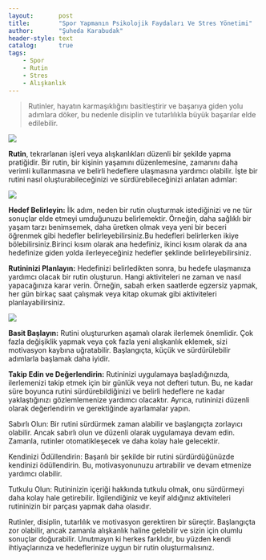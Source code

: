 ```yaml
---
layout:       post
title:        "Spor Yapmanın Psikolojik Faydaları Ve Stres Yönetimi"
author:       "Şuheda Karabudak"
header-style: text
catalog:      true
tags:
    - Spor
    - Rutin
    - Stres
    - Alışkanlık
---
```



> Rutinler, hayatın karmaşıklığını basitleştirir ve başarıya giden yolu adımlara döker, bu nedenle disiplin ve tutarlılıkla büyük başarılar elde edilebilir.


![](https://i.pinimg.com/564x/bc/5c/25/bc5c25fae9213bf599f92912770b2846.jpg)

**Rutin**, tekrarlanan işleri veya alışkanlıkları düzenli bir şekilde yapma pratiğidir. Bir rutin, bir kişinin yaşamını düzenlemesine, zamanını daha verimli kullanmasına ve belirli hedeflere ulaşmasına yardımcı olabilir. İşte bir rutini nasıl oluşturabileceğinizi ve sürdürebileceğinizi anlatan adımlar:

![](https://i.pinimg.com/564x/6d/3d/8f/6d3d8ff595156a08ad2665131249a5e7.jpg)

**Hedef Belirleyin:** İlk adım, neden bir rutin oluşturmak istediğinizi ve ne tür sonuçlar elde etmeyi umduğunuzu belirlemektir. Örneğin, daha sağlıklı bir yaşam tarzı benimsemek, daha üretken olmak veya yeni bir beceri öğrenmek gibi hedefler belirleyebilirsiniz.Bu hedefleri belirlerken ikiye bölebilirsiniz.Birinci kısım olarak ana hedefiniz, ikinci kısım olarak da ana hedefinize giden yolda ilerleyeceğiniz hedefler şeklinde belirleyebilirsiniz.


**Rutininizi Planlayın:** Hedefinizi belirledikten sonra, bu hedefe ulaşmanıza yardımcı olacak bir rutin oluşturun. Hangi aktiviteleri ne zaman ve nasıl yapacağınıza karar verin. Örneğin, sabah erken saatlerde egzersiz yapmak, her gün birkaç saat çalışmak veya kitap okumak gibi aktiviteleri planlayabilirsiniz.

![](https://i.pinimg.com/564x/4d/ca/cc/4dcacc75b8bf808482221454e3967c1c.jpg)

**Basit Başlayın:** Rutini oluştururken aşamalı olarak ilerlemek önemlidir. Çok fazla değişiklik yapmak veya çok fazla yeni alışkanlık eklemek, sizi motivasyon kaybına uğratabilir. Başlangıçta, küçük ve sürdürülebilir adımlarla başlamak daha iyidir.

**Takip Edin ve Değerlendirin:** Rutininizi uygulamaya başladığınızda, ilerlemenizi takip etmek için bir günlük veya not defteri tutun. Bu, ne kadar süre boyunca rutini sürdürebildiğinizi ve belirli hedeflere ne kadar yaklaştığınızı gözlemlemenize yardımcı olacaktır. Ayrıca, rutininizi düzenli olarak değerlendirin ve gerektiğinde ayarlamalar yapın.

Sabırlı Olun: Bir rutini sürdürmek zaman alabilir ve başlangıçta zorlayıcı olabilir. Ancak sabırlı olun ve düzenli olarak uygulamaya devam edin. Zamanla, rutinler otomatikleşecek ve daha kolay hale gelecektir.

Kendinizi Ödüllendirin: Başarılı bir şekilde bir rutini sürdürdüğünüzde kendinizi ödüllendirin. Bu, motivasyonunuzu artırabilir ve devam etmenize yardımcı olabilir.

Tutkulu Olun: Rutininizin içeriği hakkında tutkulu olmak, onu sürdürmeyi daha kolay hale getirebilir. İlgilendiğiniz ve keyif aldığınız aktiviteleri rutininizin bir parçası yapmak daha olasıdır.

Rutinler, disiplin, tutarlılık ve motivasyon gerektiren bir süreçtir. Başlangıçta zor olabilir, ancak zamanla alışkanlık haline gelebilir ve sizin için olumlu sonuçlar doğurabilir. Unutmayın ki herkes farklıdır, bu yüzden kendi ihtiyaçlarınıza ve hedeflerinize uygun bir rutin oluşturmalısınız.








